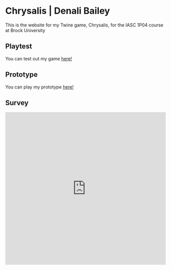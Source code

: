 # Chrysalis | Denali Bailey

This is the website for my Twine game, Chrysalis, for the IASC 1P04 course at Brock University

## Playtest

You can test out my game [here!](Chrysalis(2).html)

## Prototype

You can play my prototype [here!](Prototypes/Chrysalis.html)

## Survey
<iframe width="640px" height= "480px" src= "https://forms.office.com/Pages/ResponsePage.aspx?id=FRGudvwe8kqlNuKyRDrxoCeO9L-JHApHrFVkoA3ngWBUNUpWUkpVRDYySVBURUlSWklIUUhMVjFLQi4u&embed=true" frameborder= "0" marginwidth= "0" marginheight= "0" style= "border: none; max-width:100%; max-height:100vh" allowfullscreen webkitallowfullscreen mozallowfullscreen msallowfullscreen> </iframe>
